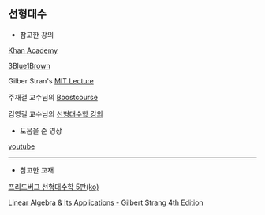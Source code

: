 ## 선형대수

* 참고한 강의

[Khan Academy](https://ko.khanacademy.org/math/linear-algebra/vectors-and-spaces)

[3Blue1Brown](https://youtube.com/playlist?list=PLZHQObOWTQDPD3MizzM2xVFitgF8hE_ab)

Gilber Stran's [MIT Lecture](https://ocw.mit.edu/courses/mathematics/18-06-linear-algebra-spring-2010/video-lectures/lecture-1-the-geometry-of-linear-equations/)

주재걸 교수님의 [Boostcourse](https://www.boostcourse.org/ai251/joinLectures/195088)

김영길 교수님의 [선형대수학 강의](https://www.youtube.com/playlist?list=PL9k2wIz8VsfOjzW_nU_yRPFBoyS5C7ttG)

* 도움을 준 영상

[youtube](https://youtu.be/kYB8IZa5AuE)


<hr>

* 참고한 교재

[프리드버그 선형대수학 5판(ko)](https://www.aladin.co.kr/shop/wproduct.aspx?ItemId=242097994)

[Linear Algebra & Its Applications - Gilbert Strang 4th Edition](https://fliphtml5.com/pcfcj/smzt/basic)

